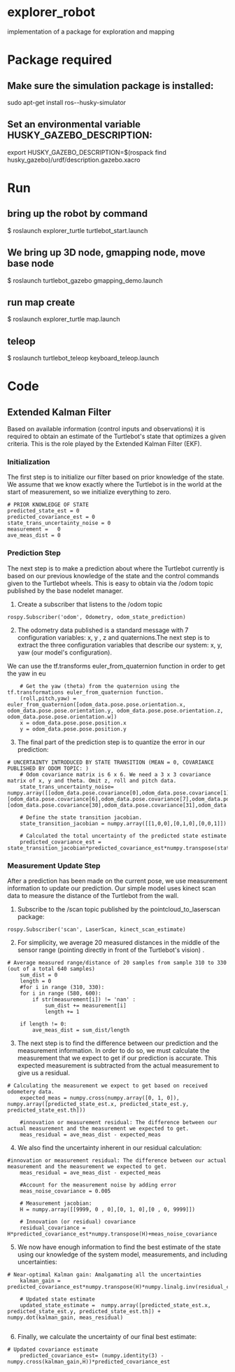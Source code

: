 # explorer_robot
implementation of a package for exploration and mapping

# Package required

## Make sure the simulation package is installed:

sudo apt-get install ros-<distro>-husky-simulator

## Set an environmental variable HUSKY_GAZEBO_DESCRIPTION:

export HUSKY_GAZEBO_DESCRIPTION=$(rospack find husky_gazebo)/urdf/description.gazebo.xacro

# Run

## bring up the robot by command
$ roslaunch explorer_turtle turtlebot_start.launch
## We bring up 3D node, gmapping node, move base node
$ roslaunch turtlebot_gazebo gmapping_demo.launch
## run map create
$ roslaunch explorer_turtle map.launch
## teleop
$ roslaunch turtlebot_teleop keyboard_teleop.launch

# Code

## Extended Kalman Filter

Based on available information (control inputs and observations) it is required to obtain an estimate of the Turtlebot's state that optimizes a given criteria. This is the role played by the Extended Kalman Filter (EKF).

### Initialization

The first step is to initialize our filter based on prior knowledge of the state. We assume that we know exactly where the Turtlebot is in the world at the start of measurement, so we initialize everything to zero. 

```
# PRIOR KNOWLEDGE OF STATE
predicted_state_est = 0
predicted_covariance_est = 0
state_trans_uncertainty_noise = 0
measurement =	0
ave_meas_dist = 0

```
### Prediction Step

The next step is to make a prediction about where the Turtlebot currently is based on our previous knowledge of the state and the control commands given to the Turtlebot wheels. This is easy to obtain via the /odom topic published by the base nodelet manager. 

1. Create a subscriber that listens to the /odom topic

```
rospy.Subscriber('odom', Odometry, odom_state_prediction)

```
2. The odometry data published is a standard message with 7 configuration variables: x, y , z and quaternions.The next step is to extract the three configuration variables that describe our system: x, y, yaw (our model's configuration).

We can use the tf.transforms euler_from_quaternion function in order to get the yaw in eu 

```
	# Get the yaw (theta) from the quaternion using the tf.transformations euler_from_quaternion function. 
	(roll,pitch,yaw) = euler_from_quaternion([odom_data.pose.pose.orientation.x, odom_data.pose.pose.orientation.y, odom_data.pose.pose.orientation.z, odom_data.pose.pose.orientation.w])
	x = odom_data.pose.pose.position.x
	y = odom_data.pose.pose.position.y

```

3. The final part of the prediction step is to quantize the error in our prediction: 

```
# UNCERTAINTY INTRODUCED BY STATE TRANSITION (MEAN = 0, COVARIANCE PUBLISHED BY ODOM TOPIC: )
	# Odom covariance matrix is 6 x 6. We need a 3 x 3 covariance matrix of x, y and theta. Omit z, roll and pitch data. 
	state_trans_uncertainty_noise= numpy.array([[odom_data.pose.covariance[0],odom_data.pose.covariance[1],odom_data.pose.covariance[5]],[odom_data.pose.covariance[6],odom_data.pose.covariance[7],odom_data.pose.covariance[11]], [odom_data.pose.covariance[30],odom_data.pose.covariance[31],odom_data.pose.covariance[35]]])
	
	# Define the state transition jacobian. 
	state_transition_jacobian = numpy.array([[1,0,0],[0,1,0],[0,0,1]])
	
	# Calculated the total uncertainty of the predicted state estimate
	predicted_covariance_est = state_transition_jacobian*predicted_covariance_est*numpy.transpose(state_transition_jacobian)+state_trans_uncertainty_noise

```

### Measurement Update Step

After a prediction has been made on the current pose, we use measurement information to update our prediction. Our simple model uses kinect scan data to measure the distance of the Turtlebot from the wall. 

1. Subscribe to the /scan topic published by the pointcloud_to_laserscan package: 

```
rospy.Subscriber('scan', LaserScan, kinect_scan_estimate)

```

2. For simplicity, we average 20 measured distances in the middle of the sensor range (pointing directly in front of the Turtlebot's vision) .

```
# Average measured range/distance of 20 samples from sample 310 to 330 (out of a total 640 samples)
	sum_dist = 0
	length = 0
	#for i in range (310, 330):
	for i in range (580, 600):
		if str(measurement[i]) != 'nan' :
			sum_dist += measurement[i]
			length += 1 

	if length != 0: 
		ave_meas_dist = sum_dist/length

```

3. The next step is to find the difference between our prediction and the measurement information. In order to do so, we must calculate the measurement that we expect to get if our prediction is accurate. This expected measurement is subtracted from the actual measurement to give us a residual.  

```
# Calculating the measurement we expect to get based on received odometery data. 
	expected_meas = numpy.cross(numpy.array([0, 1, 0]), numpy.array([predicted_state_est.x, predicted_state_est.y, predicted_state_est.th]))
	
	#innovation or measurement residual: The difference between our actual measurement and the measurement we expected to get. 
	meas_residual = ave_meas_dist - expected_meas

```

4. We also find the uncertainty inherent in our residual calculation: 

```
#innovation or measurement residual: The difference between our actual measurement and the measurement we expected to get. 
	meas_residual = ave_meas_dist - expected_meas

	#Account for the measurement noise by adding error 
	meas_noise_covariance = 0.005

	# Measurement jacobian: 
	H = numpy.array([[9999, 0 , 0],[0, 1, 0],[0 , 0, 9999]])

	# Innovation (or residual) covariance
	residual_covariance = H*predicted_covariance_est*numpy.transpose(H)+meas_noise_covariance

```

5. We now have enough information to find the best estimate of the state using our knowledge of the system model, measurements, and including uncertainties: 

```
# Near-optimal Kalman gain: Amalgamating all the uncertainties
	kalman_gain = predicted_covariance_est*numpy.transpose(H)*numpy.linalg.inv(residual_covariance)

	# Updated state estimate
	updated_state_estimate =  numpy.array([predicted_state_est.x, predicted_state_est.y, predicted_state_est.th]) + numpy.dot(kalman_gain, meas_residual)


```

6. Finally, we calculate the uncertainty of our final best estimate: 

```
# Updated covariance estimate
	predicted_covariance_est= (numpy.identity(3) - numpy.cross(kalman_gain,H))*predicted_covariance_est

```
